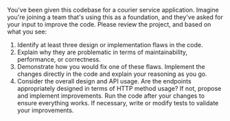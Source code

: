 You've been given this codebase for a courier service application. Imagine you're joining a team that's using this as a foundation, and they've asked for your input to improve the code. Please review the project, and based on what you see:

1. Identify at least three design or implementation flaws in the code.
2. Explain why they are problematic in terms of maintainability, performance, or correctness.
3. Demonstrate how you would fix one of these flaws. Implement the changes directly in the code and explain your reasoning as you go.
4. Consider the overall design and API usage. Are the endpoints appropriately designed in terms of HTTP method usage? If not, propose and implement improvements.
Run the code after your changes to ensure everything works. If necessary, write or modify tests to validate your improvements.